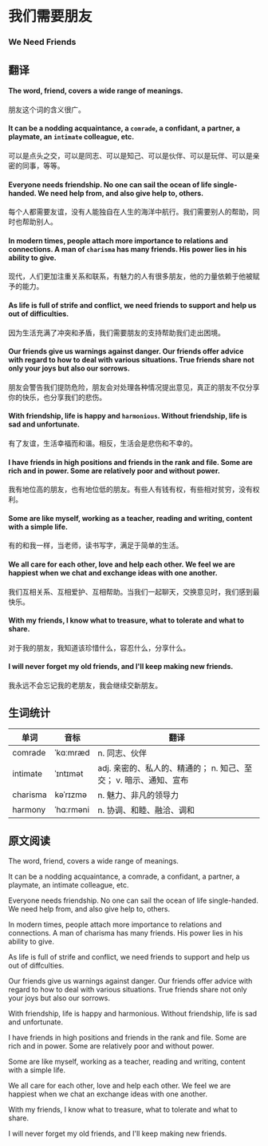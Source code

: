 # 我们需要朋友

### We Need Friends

## 翻译

#### The word, friend, covers a wide range of meanings.
朋友这个词的含义很广。
#### It can be a nodding acquaintance, a `comrade`, a confidant, a partner, a playmate, an `intimate` colleague, etc.
可以是点头之交，可以是同志、可以是知己、可以是伙伴、可以是玩伴、可以是亲密的同事，等等。
#### Everyone needs friendship. No one can sail the ocean of life single-handed. We need help from, and also give help to, others.
每个人都需要友谊，没有人能独自在人生的海洋中航行。我们需要别人的帮助，同时也帮助别人。
#### In modern times, people attach more importance to relations and connections. A man of `charisma` has many friends. His power lies in his ability to give.
现代，人们更加注重关系和联系，有魅力的人有很多朋友，他的力量依赖于他被赋予的能力。
#### As life is full of strife and conflict, we need friends to support and help us out of difficulties.
因为生活充满了冲突和矛盾，我们需要朋友的支持帮助我们走出困境。
#### Our friends give us warnings against danger. Our friends offer advice with regard to how to deal with various situations. True friends share not only your joys but also our sorrows.
朋友会警告我们提防危险，朋友会对处理各种情况提出意见，真正的朋友不仅分享你的快乐，也分享我们的悲伤。
#### With friendship, life is happy and `harmonious`. Without friendship, life is sad and unfortunate.
有了友谊，生活幸福而和谐。相反，生活会是悲伤和不幸的。
#### I have friends in high positions and friends in the rank and file. Some are rich and in power. Some are relatively poor and without power.
我有地位高的朋友，也有地位低的朋友。有些人有钱有权，有些相对贫穷，没有权利。
#### Some are like myself, working as a teacher, reading and writing, content with a simple life.
有的和我一样，当老师，读书写字，满足于简单的生活。
#### We all care for each other, love and help each other. We feel we are happiest when we chat and exchange ideas with one another.
我们互相关系、互相爱护、互相帮助。当我们一起聊天，交换意见时，我们感到最快乐。
#### With my friends, I know what to treasure, what to tolerate and what to share.
对于我的朋友，我知道该珍惜什么，容忍什么，分享什么。
#### I will never forget my old friends, and I'll keep making new friends.
我永远不会忘记我的老朋友，我会继续交新朋友。

## 生词统计
| 单词 | 音标 | 翻译 |
|-|-|-|
| comrade | ˈkɑːmræd | n. 同志、伙伴 |
| intimate | ˈɪntɪmət | adj. 亲密的、私人的、精通的； n. 知己、至交； v. 暗示、通知、宣布 |
| charisma | kəˈrɪzmə | n. 魅力、非凡的领导力 |
| harmony | ˈhɑːrməni | n. 协调、和睦、融洽、调和 |

## 原文阅读

The word, friend, covers a wide range of meanings.

It can be a nodding acquaintance, a comrade, a confidant, a partner, a playmate, an intimate colleague, etc.

Everyone needs friendship. No one can sail the ocean of life single-handed. We need help from, and also give help to, others.

In modern times, people attach more importance to relations and connections. A man of charisma has many friends. His power lies in his ability to give.

As life is full of strife and conflict, we need friends to support and help us out of diffculties.

Our friends give us warnings against danger. Our friends offer advice with regard to how to deal with various situations. True friends share not only your joys but also our sorrows.

With friendship, life is happy and harmonious. Without friendship, life is sad and unfortunate.

I have friends in high positions and friends in the rank and file. Some are rich and in power. Some are relatively poor and without power.

Some are like myself, working as a teacher, reading and writing, content with a simple life.

We all care for each other, love and help each other. We feel we are happiest when we chat an exchange ideas with one another.

With my friends, I know what to treasure, what to tolerate and what to share.

I will never forget my old friends, and I'll keep making new friends.

<src-rtyAudio :src="'https://rtyxmd.gitee.io/rtyresources2020/March/We%20Need%20Friends.mp3'"></src-rtyAudio>